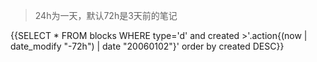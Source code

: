 > 24h为一天，默认72h是3天前的笔记

{{SELECT * FROM blocks WHERE type='d' and created >'.action{(now | date_modify "-72h") | date "20060102"}' order by created DESC}}